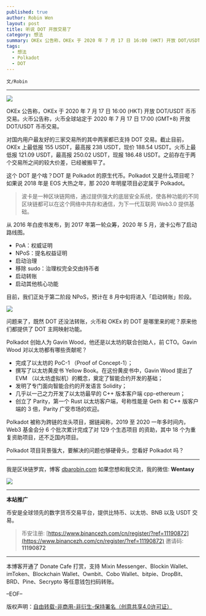 ```yaml
---
published: true
author: Robin Wen
layout: post
title: 听说 DOT 开放交易了
category: 想法
summary: OKEx 公告称，OKEx 于 2020 年 7 月 17 日 16:00 (HKT) 开放 DOT/USDT 币币交易。火币公告称，火币全球站定于 2020 年 7 月 17 日 17:00 (GMT+8) 开放 DOT/USDT 币币交易。olkadot 被称为跨链的龙头项目，据链闻称，2019 至 2020 一年多时间内，Web3 基金会分 6 个批次累计完成了对 129 个生态项目 的资助，其中 18 个为重复资助项目，还不乏国内项目。Polkadot 项目背景强大，要解决的问题也够硬骨头，您看好 Polkadot 吗？
tags:
  - 想法
  - Polkadot
  - DOT
---
```


`文/Robin`

***

![](https://cdn.dbarobin.com/di8gnly.png)

OKEx 公告称，OKEx 于 2020 年 7 月 17 日 16:00 (HKT) 开放 DOT/USDT 币币交易。火币公告称，火币全球站定于 2020 年 7 月 17 日 17:00 (GMT+8) 开放 DOT/USDT 币币交易。

对国内用户最友好的三家交易所的其中两家都已支持 DOT 交易。截止目前，OKEx 上最低报 155 USDT，最高报 238 USDT，现价 188.54 USDT。火币上最低报 121.09 USDT，最高报 250.02 USDT，现报 186.48 USDT。之前存在于两个交易所之间的较大价差，已经被搬平了。

这个 DOT 是个啥？DOT 是 Polkadot 的原生代币。Polkadot 又是什么项目呢？如果说 2018 年是 EOS 大热之年，那 2020 年明星项目必定属于 Polkadot。

> 波卡是一种区块链网络，通过提供强大的底层安全系统，使各种功能的不同区块链都可以在这个网络中共存和通信，为下一代互联网 Web3.0 提供基础。

从 2016 年白皮书发布，到 2017 年第一轮众筹，2020 年 5 月，波卡公布了启动路线图。

* PoA：权威证明
* NPoS：提名权益证明
* 启动治理
* 移除 sudo：治理权完全交由持币者
* 启动转账
* 启动其他核心功能

目前，我们正处于第二阶段 NPoS，预计在 8 月中旬将进入「启动转账」阶段。

![](https://cdn.dbarobin.com/or28l7t.png)

问题来了，既然 DOT 还没法转账，火币和 OKEx 的 DOT 是哪里来的呢？原来他们都提供了 DOT 主网映射功能。

Polkadot 创始人为 Gavin Wood，他还是以太坊的联合创始人，前 CTO。Gavin Wood 对以太坊都有哪些贡献呢？

* 完成了以太坊的 PoC-1 （Proof of Concept-1）；
* 撰写了以太坊黄皮书 Yellow Book。在这份黄皮书中，Gavin Wood 提出了 EVM （以太坊虚拟机）的概念，奠定了智能合约开发的基础；
* 发明了专门面向智能合约的开发语言 Solidity；
* 几乎以一己之力开发了以太坊最早的 C++ 版本客户端 cpp-ethereum；
* 创立了 Parity，第一个 Rust 以太坊客户端，号称性能是 Geth 和 C++ 版客户端的 3 倍，Parity 广受市场的欢迎。

Polkadot 被称为跨链的龙头项目，据链闻称，2019 至 2020 一年多时间内，Web3 基金会分 6 个批次累计完成了对 129 个生态项目 的资助，其中 18 个为重复资助项目，还不乏国内项目。

Polkadot 项目背景强大，要解决的问题也够硬骨头，您看好 Polkadot 吗？

***

我是区块链罗宾，博客 [dbarobin.com](https://dbarobin.com/)
如果您想和我交流，我的微信: **Wentasy**

![](https://cdn.dbarobin.com/v4yywe2.png)

***

**本站推广**

币安是全球领先的数字货币交易平台，提供比特币、以太坊、BNB 以及 USDT 交易。

> 币安注册: [https://www.binancezh.com/cn/register/?ref=11190872](https://www.binancezh.com/cn/register/?ref=11190872)
> 邀请码: **11190872**

***

本博客开通了 Donate Cafe 打赏，支持 Mixin Messenger、Blockin Wallet、imToken、Blockchain Wallet、Ownbit、Cobo Wallet、bitpie、DropBit、BRD、Pine、Secrypto 等任意钱包扫码转账。

<center>
    <div class="--donate-button"
         data-button-id="f8b9df0d-af9a-460d-8258-d3f435445075"
    ></div>
</center>

–EOF–

版权声明：[自由转载-非商用-非衍生-保持署名（创意共享4.0许可证）](http://creativecommons.org/licenses/by-nc-nd/4.0/deed.zh)